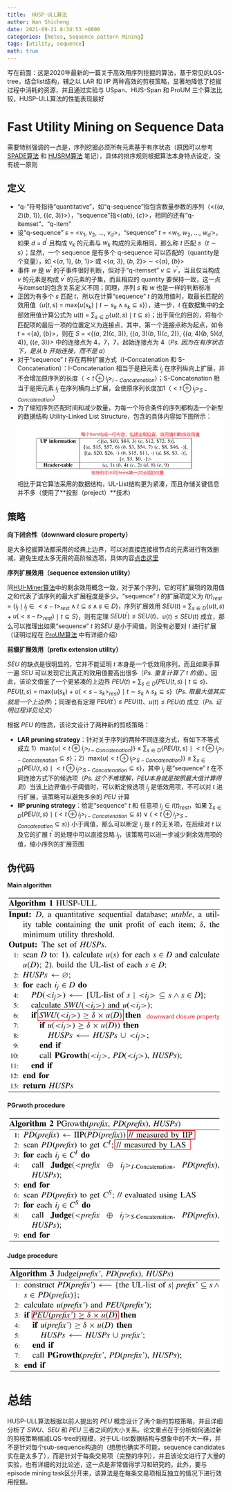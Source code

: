 ```yaml
---
title:  HUSP-ULL算法
author: Wan Shicheng
date: 2021-09-21 8:34:53 +0800
categories: [Notes, Sequence pattern Mining]
tags: [utility, sequence]
math: true
---
```


写在前面：这是2020年最新的一篇关于高效用序列挖掘的算法，基于常见的LQS-tree，结合list结构，辅之以 LAR 和 IIP 两种高效的剪枝策略，显著地降低了挖掘过程中消耗的资源，并且通过实验与 USpan、HUS-Span 和 ProUM 三个算法比较，HUSP-ULL算法的性能表现最好

# Fast Utility Mining on Sequence Data

需要特别强调的一点是，序列挖掘必须所有元素基于有序状态（原因可以参考 [SPADE算法](https://suarne.github.io/posts/SPADE/) 和 [HUSRM算法](https://suarne.github.io/posts/HUSRM/) 笔记），具体的排序规则根据算法本身特点设定，没有统一原则

## 定义

+ “q-”符号指待“quantitative”，如“q-sequence”指包含数量参数的序列（<\{($a$, 2)($b$, 1)\}, \{($c$, 3)\}>），“sequence”指<\{$ab$\}, \{$c$\}>，相同的还有“q-itemset”、“q-item”
+ 设“q-sequence” $s$ = <$v_1$, $v_2$, $\ldots$, $v_d$>，“sequence” $t$ = <$w_1$, $w_2$, $\ldots$, $w_{d^\prime}$>，如果 $d$ = $d^\prime$ 且构成 $v_k$ 的元素与 $w_k$ 构成的元素相同，那么称 $t$ 匹配 $s$（$t \sim s$）；显然，一个 sequence 是有多个 q-sequence 可以匹配的（quantity是个变量），如 <{$a$, 1}, {$b$, 1}> 或 <{$a$, 3}, {$b$, 2}>  $\sim$ <{$a$}, {$b$}>
+ 事件 $w$ 是 $w^\prime$ 的子事件很好判断，但对于“q-itemset” $v \subseteq v^\prime$，当且仅当构成 $v$ 的元素是构成 $v^\prime$ 的元素的子集，而且相应的 quantity 要保持一致，这一点与itemset的包含关系定义不同；同理，序列 $s$ 和 $w$ 也是一样的判断标准
+ 正因为有多个 $s$ 匹配 $t$，所以在计算“sequence” $t$ 的效用值时，取最长匹配的效用值（$u(t, s)$ = max\{$u(s_{k}) \mid t \sim s_{k} \land s_{k} \subseteq s$\}），进一步，$t$ 在数据集中的全部效用值计算公式为 $u(t)$ = $\sum_{s \in D}$\{$u(t, s) \mid t \subseteq s$\}；出于简化的目的，将每个匹配项的最后一项的位置定义为连接点，其中，第一个连接点称为起点，如令 $t$ = <\{a\}, {b}>，则在 $S$ = <\{($a$, 2)(c, 3)\}, \{($a$, 3)($b$, 1)($c$, 2)\}, \{($a$, 4)($b$, 5)($d$, 4)\}, \{($e$, 3)\}> 中的连接点为 4，7，7，起始连接点为 4（_Ps. 因为在有序状态下，是从 $b$ 开始连接，而不是 $a$_）
+ 对于“sequence” $t$ 存在两种扩展方式（I-Concatenation 和 S-Concatenation）：I-Concatenation 相当于是把元素 $i_j$ 在序列纵向上扩展，并不会增加原序列的长度（$<t \oplus i_{j}>$$_{I-Concatenation}$）；S-Concatenation 相当于是把元素 $i_j$ 在序列横向上扩展，会使原序列长度加1（$<t \oplus i_{j}>$$_{S-Concatenation}$）
+ 为了缩短序列匹配时间和减少数量，为每一个符合条件的序列都构造一个新型的数据结构 Utility-Linked List Structure，包含的具体内容如下图所示：![UL-List](/assets/img/algorithm/HUSP-ULL算法/image-20210920152924972.png)相比于其它算法采用的数据结构，UL-List结构更为紧凑，而且存储关键信息并不多（使用了**投影（preject）**技术)

## 策略

**向下闭合性（downward closure property）**

是大多挖掘算法都采用的经典上边界，可以对直接连接根节点的元素进行有效删减，避免生成太多无用的高阶候选项，具体内容[点击这里](https://suarne.github.io/posts/%E8%BE%A8%E6%9E%90Apriori%E4%B8%8EFP-Growth/)

**序列扩展效用（sequence extension utility）**

同[HUI-Miner算法](https://suarne.github.io/posts/HUI-Miner%E7%AE%97%E6%B3%95/)中的剩余效用概念一致，对于某个序列，它的可扩展项的效用值之和代表了该序列的最大扩展程度是多少。“sequence” $t$ 的扩展项定义为 $I(t)_{rest}$ = \{$i_{j} \mid i_{j} \in <s - t>_{rest} \land t \subseteq s \land s \in D$\}，序列扩展效用 $SEU(t)$ = $\sum_{s \in D}$\{$u(t, s)$ + $u(<s-t>_{rest})$ $\mid$ $t \subseteq S$\}，则有定理 $SEU(t^\prime) \le SEU(t)$、$u(t) \le SEU(t)$ 成立，那么可以推理出如果“sequence” $t$ 的$SEU$ 是小于阈值，则没有必要对 $t$ 进行扩展（证明过程在 [ProUM算法](https://ieeexplore.ieee.org/document/4782959) 中有详细介绍）

**前缀扩展效用（prefix extension utility）**

$SEU$ 的缺点是很明显的，它并不能证明 $t$ 本身是一个低效用序列，而且如果手算一遍 $SEU$ 可以发现它比真正的效用值要高出很多（_Ps. 重复计算了 t 的值_）。因此，该论文借鉴了一个更紧凑的上边界 $PEU(t)$ = $\sum_{s \in D}$\{$PEU(t, s) \mid t \subseteq s$\}、$PEU(t, s)$ = max\{$u(s_{k})$ + $u(<s - s_{k}>_{rest})$ $\mid$ $t \sim s_{k} \land s_{k} \subseteq s$\}（_Ps. 取最大值其实就是一个上边界_）；同理也有定理 $PEU(t^\prime) \le PEU(t)$、$u(t) \le PEU(t)$ 成立（_Ps. 证明过程详见论文_）

根据 $PEU$ 的性质，该论文设计了两种新的剪枝策略：

+ **LAR pruning strategy**：针对关于序列的两种不同连接方式，有如下不等式成立 1）max\{$u(<t \oplus i_{j}>_{I-Concatenation})$\} $\le$ $\sum_{s \in D}$\{$PEU(t, s)$ $\mid$ $<t \oplus i_{j}>_{I-Concatenation} \subseteq s$\}；2）max\{$u(<t \oplus i_{j}>_{S-Concatenation})$\} $\le$ $\sum_{s \in D}$\{$PEU(t, s)$ $\mid$ $<t \oplus i_{j}>_{S-Concatenation} \subseteq s$\}，其中 $i_j$ 是“sequence” $t$ 在不同连接方式下的候选项（_Ps. 这个不难理解，PEU本身就是按照最大值计算得到_）当该上边界值小于阈值时，可以断定候选项 $i_j$ 是低效用项，不可以对 $t$ 进行扩展，该策略可以避免多余的 $PEU$ 计算
+ **IIP pruning strategy**：给定“sequence” $t$ 和 任意项 $i_{j} \in I(t)_{rest}$，如果 $\sum_{s \in D}$\{$PEU(t, s)$ $\mid$ ($<t \oplus i_{j}>_{I-Concatenation} \subseteq s$) $\lor$ ($<t \oplus i_{j}>_{S-Concatenation} \subseteq s$)\} 小于阈值，那么可以断定 $i_j$ 是 $t$ 的无关项，在后续对 $t$ 以及它的扩展 $t^\prime$ 的处理中可以直接忽略 $i_j$，该策略可以进一步减少剩余效用项的值，缩小序列的扩展范围

## 伪代码

**Main algorithm**

![image-20210921080010290](/assets/img/algorithm/HUSP-ULL算法/image-20210921080010290.png)

**PGrwoth procedure**

![image-20210921080108262](/assets/img/algorithm/HUSP-ULL算法/image-20210921080108262.png)

**Judge procedure**

![image-20210921080224735](/assets/img/algorithm/HUSP-ULL算法/image-20210921080224735.png)

# 总结

HUSP-ULL算法根据以前人提出的 $PEU$ 概念设计了两个新的剪枝策略，并且详细分析了 $SWU$、$SEU$ 和 $PEU$ 三者之间的大小关系。论文重点在于分析如何通过新的剪枝策略缩减LQS-tree的规模，对于UL-list数据结构与想象中的不大一样，并不是针对每个sub-sequence构造的（想想也确实不可能，sequence candidates实在是太多了），而是针对于每条交易项（完整的序列），并且该论文进行了大量的实验，也有详细的对比论述，这一点是非常值得学习和研究的。此外，要与episode mining task区分开来，该算法是在每条交易项相互独立的情况下进行效用挖掘。
